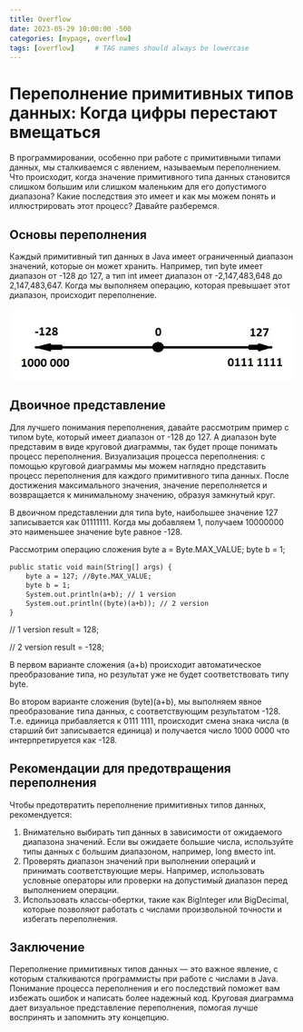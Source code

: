 ```yaml
---
title: Overflow
date: 2023-05-29 10:00:00 -500
categories: [mypage, overflow]
tags: [overflow]     # TAG names should always be lowercase
---
```

# Переполнение примитивных типов данных: Когда цифры перестают вмещаться 
В программировании, особенно при работе с примитивными типами данных, мы сталкиваемся с явлением, называемым переполнением. Что происходит, когда значение примитивного типа данных становится слишком большим или слишком маленьким для его допустимого диапазона? Какие последствия это имеет и как мы можем понять и иллюстрировать этот процесс? Давайте разберемся.

## Основы переполнения
Каждый примитивный тип данных в Java имеет ограниченный диапазон значений, которые он может хранить. Например, тип byte имеет диапазон от -128 до 127, а тип int имеет диапазон от       -2,147,483,648 до 2,147,483,647. Когда мы выполняем операцию, которая превышает этот диапазон, происходит переполнение.

![Diagram](images/num_1.jpg)

## Двоичное представление
Для лучшего понимания переполнения, давайте рассмотрим пример с типом byte, который имеет диапазон от -128 до 127. А диапазон byte представим в виде круговой диаграммы, так будет проще понимать процесс переполнения.
Визуализация процесса переполнения: с помощью круговой диаграммы мы можем наглядно представить процесс переполнения для каждого примитивного типа данных. После достижения максимального значения, значение переполняется и возвращается к минимальному значению, образуя замкнутый круг.


 В двоичном представлении для типа byte, наибольшее значение 127 записывается как 01111111. Когда мы добавляем 1, получаем 10000000 это наименьшее значение byte равное -128. 


 Рассмотрим операцию сложения byte a = Byte.MAX_VALUE; byte b = 1; 


    public static void main(String[] args) {
        byte a = 127; //Byte.MAX_VALUE;
        byte b = 1;
        System.out.println(a+b); // 1 version
        System.out.println((byte)(a+b)); // 2 version
    }


// 1 version result = 128;

// 2 version result = -128;

В первом варианте сложения (a+b) происходит автоматическое преобразование типа, но результат уже не будет соответствовать типу byte.

Во втором варианте сложения (byte)(a+b), мы выполняем явное преобразование типа данных, с соответствующим результатом -128. Т.е. единица прибавляется к 0111 1111, происходит смена знака числа (в старший бит записывается единица) и получается число 1000 0000 что интерпретируется как -128.

## Рекомендации для предотвращения переполнения
Чтобы предотвратить переполнение примитивных типов данных, рекомендуется:
1.  Внимательно выбирать тип данных в зависимости от ожидаемого диапазона значений. Если вы ожидаете большие числа, используйте типы данных с большим диапазоном, например, long вместо int.
2.  Проверять диапазон значений при выполнении операций и принимать соответствующие меры. Например, использовать условные операторы или проверки на допустимый диапазон перед выполнением операции.
3.  Использовать классы-обертки, такие как BigInteger или BigDecimal, которые позволяют работать с числами произвольной точности и избегать переполнения.


## Заключение
Переполнение примитивных типов данных — это важное явление, с которым сталкиваются программисты при работе с числами в Java. Понимание процесса переполнения и его последствий поможет вам избежать ошибок и написать более надежный код. Круговая диаграмма дает визуальное представление переполнения, помогая лучше воспринять и запомнить эту концепцию.



